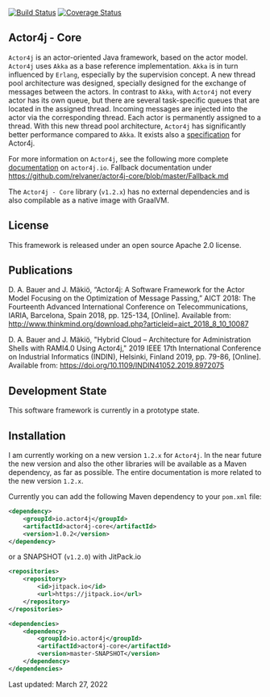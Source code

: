 [![Build Status](https://travis-ci.org/relvaner/actor4j-core.svg?branch=master)](https://travis-ci.org/relvaner/actor4j-core)
[![Coverage Status](https://coveralls.io/repos/github/relvaner/actor4j-core/badge.svg?branch=master)](https://coveralls.io/github/relvaner/actor4j-core?branch=master)

## Actor4j - Core ##

`Actor4j` is an actor-oriented Java framework, based on the actor model. `Actor4j` uses `Akka` as a base reference implementation. `Akka` is in turn influenced by `Erlang`, especially by the supervision concept. A new thread pool architecture was designed, specially designed for the exchange of messages between the actors. In contrast to `Akka`, with `Actor4j` not every actor has its own queue, but there are several task-specific queues that are located in the assigned thread. Incoming messages are injected into the actor via the corresponding thread. Each actor is permanently assigned to a thread. With this new thread pool architecture, `Actor4j` has significantly better performance compared to `Akka`. It exists also a [specification](https://github.com/relvaner/actor4j-spec) for Actor4j.

For more information on `Actor4j`, see the following more complete [documentation](https://actor4j.io/documentation/) on `actor4j.io`. Fallback documentation under https://github.com/relvaner/actor4j-core/blob/master/Fallback.md

The `Actor4j - Core` library (`v1.2.x`) has no external dependencies and is also compilable as a native image with GraalVM.

## License ##
This framework is released under an open source Apache 2.0 license.

## Publications ##
D. A. Bauer and J. Mäkiö, “Actor4j: A Software Framework for the Actor Model Focusing on the Optimization of Message Passing,” AICT 2018: The Fourteenth Advanced International Conference on Telecommunications, IARIA, Barcelona, Spain 2018, pp. 125-134, [Online]. Available from: http://www.thinkmind.org/download.php?articleid=aict_2018_8_10_10087

D. A. Bauer and J. Mäkiö, "Hybrid Cloud – Architecture for Administration Shells with RAMI4.0 Using Actor4j," 2019 IEEE 17th International Conference on Industrial Informatics (INDIN), Helsinki, Finland 2019, pp. 79-86, [Online]. Available from: https://doi.org/10.1109/INDIN41052.2019.8972075

## Development State ##
This software framework is currently in a prototype state.

## Installation ##

I am currently working on a new version `1.2.x` for `Actor4j`. In the near future the new version and also the other libraries will be available as a Maven dependency, as far as possible. The entire documentation is more related to the new version `1.2.x`.

Currently you can add the following Maven dependency to your `pom.xml` file:

```xml
<dependency>
	<groupId>io.actor4j</groupId>
	<artifactId>actor4j-core</artifactId>
	<version>1.0.2</version>
</dependency>
```

or a SNAPSHOT (`v1.2.0`) with JitPack.io

```xml
<repositories>
	<repository>
		<id>jitpack.io</id>
		<url>https://jitpack.io</url>
	</repository>
</repositories>

<dependencies>
	<dependency>
		<groupId>io.actor4j</groupId>
		<artifactId>actor4j-core</artifactId>
		<version>master-SNAPSHOT</version>
	</dependency>
</dependencies>
```

Last updated: March 27, 2022